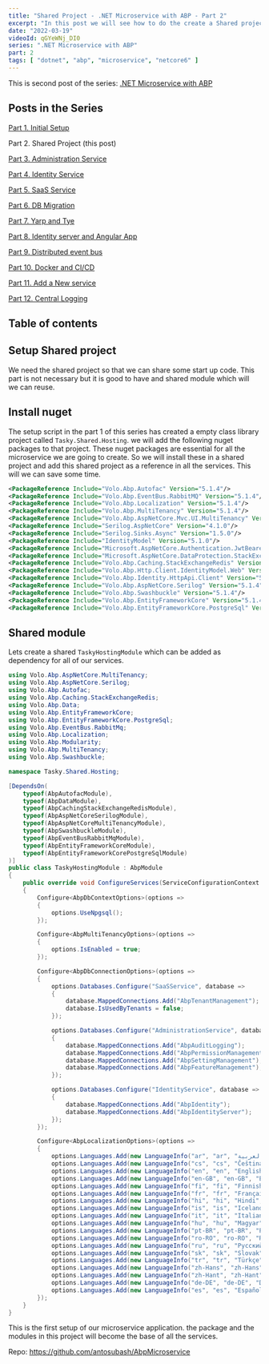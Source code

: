 ```yaml
---
title: "Shared Project - .NET Microservice with ABP - Part 2"
excerpt: "In this post we will see how to do the create a Shared project which will be used by all services"
date: "2022-03-19"
videoId: qGYeWNj_DI0 
series: ".NET Microservice with ABP"
part: 2
tags: [ "dotnet", "abp", "microservice", "netcore6" ]
---
```


This is second post of the series: [.NET Microservice with ABP](https://blog.antosubash.com/posts/abp-microservice-series)

## Posts in the Series

[Part 1. Initial Setup](https://blog.antosubash.com/posts/netcore-microservice-with-abp-init-part-1)

Part 2. Shared Project (this post)

[Part 3. Administration Service](https://blog.antosubash.com/posts/netcore-microservice-with-abp-administration-services-part-3)

[Part 4. Identity Service](https://blog.antosubash.com/posts/netcore-microservice-with-abp-identity-services-part-4)

[Part 5. SaaS Service](https://blog.antosubash.com/posts/netcore-microservice-with-abp-saas-services-part-5)

[Part 6. DB Migration](https://blog.antosubash.com/posts/netcore-microservice-with-abp-db-migration-part-6)

[Part 7. Yarp and Tye](https://blog.antosubash.com/posts/netcore-microservice-with-abp-yarp-and-tye-part-7)

[Part 8. Identity server and Angular App](https://blog.antosubash.com/posts/netcore-microservice-with-abp-identity-server-and-angular-part-8)

[Part 9. Distributed event bus](https://blog.antosubash.com/posts/netcore-microservice-with-abp-distributed-event-bus-part-9)

[Part 10. Docker and CI/CD](https://blog.antosubash.com/posts/netcore-microservice-with-abp-docker-and-ci-cd-part-10)

[Part 11. Add a New service](https://blog.antosubash.com/posts/netcore-microservice-with-abp-add-new-service-part-11)

[Part 12. Central Logging](https://blog.antosubash.com/posts/netcore-microservice-with-abp-add-central-logging-part-12)

## Table of contents

## Setup Shared project

We need the shared project so that we can share some start up code. This part is not necessary but it is good to have and shared module which will we can reuse.

## Install nuget

The setup script in the part 1 of this series has created a empty class library project called `Tasky.Shared.Hosting`. we will add the following nuget packages to that project. These nuget packages are essential for all the microservice we are going to create. So we will install these in a shared project and add this shared project as a reference in all the services. This will we can save some time.

```xml
<PackageReference Include="Volo.Abp.Autofac" Version="5.1.4"/>
<PackageReference Include="Volo.Abp.EventBus.RabbitMQ" Version="5.1.4"/>
<PackageReference Include="Volo.Abp.Localization" Version="5.1.4"/>
<PackageReference Include="Volo.Abp.MultiTenancy" Version="5.1.4"/>
<PackageReference Include="Volo.Abp.AspNetCore.Mvc.UI.MultiTenancy" Version="5.1.4"/>
<PackageReference Include="Serilog.AspNetCore" Version="4.1.0"/>
<PackageReference Include="Serilog.Sinks.Async" Version="1.5.0"/>
<PackageReference Include="IdentityModel" Version="5.1.0"/>
<PackageReference Include="Microsoft.AspNetCore.Authentication.JwtBearer" Version="6.0.0"/>
<PackageReference Include="Microsoft.AspNetCore.DataProtection.StackExchangeRedis" Version="6.0.0"/>
<PackageReference Include="Volo.Abp.Caching.StackExchangeRedis" Version="5.1.4"/>
<PackageReference Include="Volo.Abp.Http.Client.IdentityModel.Web" Version="5.1.4"/>
<PackageReference Include="Volo.Abp.Identity.HttpApi.Client" Version="5.1.4"/>
<PackageReference Include="Volo.Abp.AspNetCore.Serilog" Version="5.1.4"/>
<PackageReference Include="Volo.Abp.Swashbuckle" Version="5.1.4"/>
<PackageReference Include="Volo.Abp.EntityFrameworkCore" Version="5.1.4"/>
<PackageReference Include="Volo.Abp.EntityFrameworkCore.PostgreSql" Version="5.1.4"/>
```

## Shared module

Lets create a shared `TaskyHostingModule` which can be added as dependency for all of our services.

```cs
using Volo.Abp.AspNetCore.MultiTenancy;
using Volo.Abp.AspNetCore.Serilog;
using Volo.Abp.Autofac;
using Volo.Abp.Caching.StackExchangeRedis;
using Volo.Abp.Data;
using Volo.Abp.EntityFrameworkCore;
using Volo.Abp.EntityFrameworkCore.PostgreSql;
using Volo.Abp.EventBus.RabbitMq;
using Volo.Abp.Localization;
using Volo.Abp.Modularity;
using Volo.Abp.MultiTenancy;
using Volo.Abp.Swashbuckle;

namespace Tasky.Shared.Hosting;

[DependsOn(
    typeof(AbpAutofacModule),
    typeof(AbpDataModule),
    typeof(AbpCachingStackExchangeRedisModule),
    typeof(AbpAspNetCoreSerilogModule),
    typeof(AbpAspNetCoreMultiTenancyModule),
    typeof(AbpSwashbuckleModule),
    typeof(AbpEventBusRabbitMqModule),
    typeof(AbpEntityFrameworkCoreModule),
    typeof(AbpEntityFrameworkCorePostgreSqlModule)
)]
public class TaskyHostingModule : AbpModule
{
    public override void ConfigureServices(ServiceConfigurationContext context)
    {
        Configure<AbpDbContextOptions>(options =>
        {
            options.UseNpgsql();
        });

        Configure<AbpMultiTenancyOptions>(options =>
        {
            options.IsEnabled = true;
        });

        Configure<AbpDbConnectionOptions>(options =>
        {
            options.Databases.Configure("SaaSService", database =>
            {
                database.MappedConnections.Add("AbpTenantManagement");
                database.IsUsedByTenants = false;
            });

            options.Databases.Configure("AdministrationService", database =>
            {
                database.MappedConnections.Add("AbpAuditLogging");
                database.MappedConnections.Add("AbpPermissionManagement");
                database.MappedConnections.Add("AbpSettingManagement");
                database.MappedConnections.Add("AbpFeatureManagement");
            });

            options.Databases.Configure("IdentityService", database =>
            {
                database.MappedConnections.Add("AbpIdentity");
                database.MappedConnections.Add("AbpIdentityServer");
            });
        });

        Configure<AbpLocalizationOptions>(options =>
        {
            options.Languages.Add(new LanguageInfo("ar", "ar", "العربية"));
            options.Languages.Add(new LanguageInfo("cs", "cs", "Čeština"));
            options.Languages.Add(new LanguageInfo("en", "en", "English"));
            options.Languages.Add(new LanguageInfo("en-GB", "en-GB", "English (UK)"));
            options.Languages.Add(new LanguageInfo("fi", "fi", "Finnish"));
            options.Languages.Add(new LanguageInfo("fr", "fr", "Français"));
            options.Languages.Add(new LanguageInfo("hi", "hi", "Hindi", "in"));
            options.Languages.Add(new LanguageInfo("is", "is", "Icelandic", "is"));
            options.Languages.Add(new LanguageInfo("it", "it", "Italiano", "it"));
            options.Languages.Add(new LanguageInfo("hu", "hu", "Magyar"));
            options.Languages.Add(new LanguageInfo("pt-BR", "pt-BR", "Português"));
            options.Languages.Add(new LanguageInfo("ro-RO", "ro-RO", "Română"));
            options.Languages.Add(new LanguageInfo("ru", "ru", "Русский"));
            options.Languages.Add(new LanguageInfo("sk", "sk", "Slovak"));
            options.Languages.Add(new LanguageInfo("tr", "tr", "Türkçe"));
            options.Languages.Add(new LanguageInfo("zh-Hans", "zh-Hans", "简体中文"));
            options.Languages.Add(new LanguageInfo("zh-Hant", "zh-Hant", "繁體中文"));
            options.Languages.Add(new LanguageInfo("de-DE", "de-DE", "Deutsch"));
            options.Languages.Add(new LanguageInfo("es", "es", "Español"));
        });
    }
}
```

This is the first setup of our microservice application. the package and the modules in this project will become the base of all the services.

Repo: <https://github.com/antosubash/AbpMicroservice>

